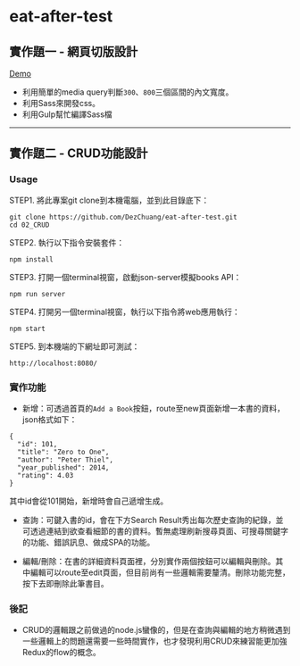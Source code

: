 # eat-after-test

## 實作題一 - 網頁切版設計

[Demo](https://dezchuang.github.io/eat-after-test/01_WebMockup/index.html)

* 利用簡單的media query判斷`300`、`800`三個區間的內文寬度。
* 利用Sass來開發css。
* 利用Gulp幫忙編譯Sass檔

---

## 實作題二 - CRUD功能設計

### Usage

STEP1. 將此專案git clone到本機電腦，並到此目錄底下：

```
git clone https://github.com/DezChuang/eat-after-test.git
cd 02_CRUD
```

STEP2. 執行以下指令安裝套件：

```
npm install
```

STEP3. 打開一個terminal視窗，啟動json-server模擬books API：

```
npm run server
```

STEP4. 打開另一個terminal視窗，執行以下指令將web應用執行：

```
npm start
```

STEP5. 到本機端的下網址即可測試：

```
http://localhost:8080/
```


### 實作功能

* 新增：可透過首頁的`Add a Book`按鈕，route至new頁面新增一本書的資料，json格式如下：

```
{
  "id": 101,
  "title": "Zero to One",
  "author": "Peter Thiel",
  "year_published": 2014,
  "rating": 4.03
}
```

其中id會從101開始，新增時會自己遞增生成。

* 查詢：可鍵入書的id，會在下方Search Result秀出每次歷史查詢的紀錄，並可透過連結到欲查看細節的書的資料。暫無處理刷新搜尋頁面、可搜尋關鍵字的功能、錯誤訊息、做成SPA的功能。

* 編輯/刪除：在書的詳細資料頁面裡，分別實作兩個按鈕可以編輯與刪除。其中編輯可以route至edit頁面，但目前尚有一些邏輯需要釐清。刪除功能完整，按下去即刪除此筆書目。

### 後記

* CRUD的邏輯跟之前做過的node.js蠻像的，但是在查詢與編輯的地方稍微遇到一些邏輯上的問題還需要一些時間實作，也才發現利用CRUD來練習能更加強Redux的flow的概念。

